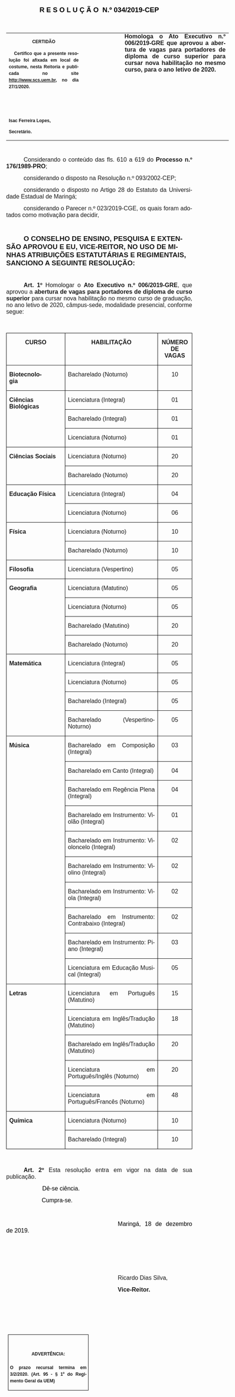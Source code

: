 <body lang=PT-BR link=blue vlink=purple style='tab-interval:35.4pt'>

<div class=WordSection1>

<p class=MsoNormal align=center style='text-align:center'><b><span
style='font-size:14.0pt;font-family:"Arial","sans-serif";color:black'>R E S O L
U Ç Ã O<span class=GramE><span style='mso-spacerun:yes'>  </span></span>N.º 034/2019-CEP</span></b><b><span
style='font-size:14.0pt;color:black'><o:p></o:p></span></b></p>

<p class=MsoNormal style='text-align:justify'><span style='font-size:13.5pt;
font-family:"Arial","sans-serif";color:black'>&nbsp;</span><span
style='font-size:13.5pt;color:black'><o:p></o:p></span></p>

<table class=MsoNormalTable border=0 cellspacing=0 cellpadding=0 width=603
 style='width:451.95pt;border-collapse:collapse;mso-yfti-tbllook:1184;
 mso-padding-alt:0cm 0cm 0cm 0cm'>
 <tr style='mso-yfti-irow:0;mso-yfti-firstrow:yes;mso-yfti-lastrow:yes'>
  <td width=196 valign=top style='width:147.15pt;padding:0cm 5.4pt 0cm 5.4pt'>
  <p class=MsoNormal align=center style='text-align:center;layout-grid-mode:
  char'><b style='mso-bidi-font-weight:normal'><span style='font-size:9.0pt;
  mso-bidi-font-size:10.0pt;font-family:"Arial","sans-serif";mso-bidi-font-family:
  "Times New Roman";mso-no-proof:yes'>CERTIDÃO<o:p></o:p></span></b></p>
  <p class=MsoNormal style='text-align:justify;line-height:150%'><b
  style='mso-bidi-font-weight:normal'><span style='font-size:9.0pt;line-height:
  150%;font-family:"Arial","sans-serif";mso-bidi-font-family:"Times New Roman";
  mso-no-proof:yes'><span style='mso-spacerun:yes'>   </span>Certifico que a
  presente resolução foi afixada em local de costume, nesta Reitoria e
  publicada no site<span style='color:blue'> </span><a
  href="http://www.scs.uem.br/">http://www.scs.uem.br</a>, no dia</span></b><b
  style='mso-bidi-font-weight:normal'><span style='font-size:9.0pt;mso-bidi-font-size:
  10.0pt;line-height:150%;font-family:"Arial","sans-serif";mso-bidi-font-family:
  "Times New Roman";mso-no-proof:yes'> 27/1/2020.<o:p></o:p></span></b></p>
  <p class=MsoNormal><b style='mso-bidi-font-weight:normal'><span
  style='font-size:9.0pt;mso-bidi-font-size:10.0pt;font-family:"Arial","sans-serif";
  mso-bidi-font-family:"Times New Roman";mso-no-proof:yes'><o:p>&nbsp;</o:p></span></b></p>
  <p class=MsoNormal><b style='mso-bidi-font-weight:normal'><span
  style='font-size:9.0pt;mso-bidi-font-size:10.0pt;font-family:"Arial","sans-serif";
  mso-bidi-font-family:"Times New Roman";mso-no-proof:yes'><o:p>&nbsp;</o:p></span></b></p>
  <p class=MsoNormal><b style='mso-bidi-font-weight:normal'><span
  style='font-size:9.0pt;mso-bidi-font-size:10.0pt;font-family:"Arial","sans-serif";
  mso-bidi-font-family:"Times New Roman";mso-no-proof:yes'>Isac Ferreira Lopes,<o:p></o:p></span></b></p>
  <p class=MsoNormal><b style='mso-bidi-font-weight:normal'><span
  style='font-size:9.0pt;mso-bidi-font-size:10.0pt;font-family:"Arial","sans-serif";
  mso-bidi-font-family:"Times New Roman";mso-no-proof:yes'>Secretário.</span></b></p>
  </td>
  <td width=107 valign=top style='width:80.25pt;padding:0cm 5.4pt 0cm 5.4pt'>
  <p class=MsoNormal style='margin-right:-5.4pt'><b><span style='font-size:
  12.0pt;font-family:"Arial","sans-serif"'>&nbsp;</span></b></p>
  </td>
  <td width=299 valign=top style='width:224.55pt;padding:0cm 5.4pt 0cm 5.4pt'>
  <p class=MsoNormal style='margin-top:0cm;margin-right:.8pt;margin-bottom:
  0cm;margin-left:.6pt;margin-bottom:.0001pt;text-align:justify;text-indent:
  -.6pt'><b style='mso-bidi-font-weight:normal'><span style='font-size:12.0pt;
  font-family:"Arial","sans-serif"'>Homologa o Ato Executivo n.º 006/2019-GRE
  que aprovou a abertura de vagas para portadores de diploma de curso superior
  para cursar nova habilitação no mesmo curso, para o ano letivo de 2020.<o:p></o:p></span></b></p>
  </td>
 </tr>
</table>

<p class=MsoBodyTextIndent style='text-indent:35.45pt'><span style='font-size:
8.0pt'><o:p>&nbsp;</o:p></span></p>

<p class=MsoNormal style='text-align:justify;text-indent:35.45pt'><span
style='font-size:12.0pt;mso-bidi-font-size:10.0pt;font-family:"Arial","sans-serif"'>Considerando
o conteúdo das fls. 610 a 619 do <b style='mso-bidi-font-weight:normal'>Processo
n.º 176/1989-PRO</b>;<o:p></o:p></span></p>

<p class=MsoNormal style='text-align:justify;text-indent:35.45pt'><span
class=GramE><span style='font-size:12.0pt;mso-bidi-font-size:10.0pt;font-family:
"Arial","sans-serif"'>considerando</span></span><span style='font-size:12.0pt;
mso-bidi-font-size:10.0pt;font-family:"Arial","sans-serif"'> o disposto na
Resolução n.º 093/2002-CEP;<o:p></o:p></span></p>

<p class=MsoNormal style='text-align:justify;text-indent:35.45pt'><span
class=GramE><span style='font-size:12.0pt;mso-bidi-font-size:10.0pt;font-family:
"Arial","sans-serif"'>considerando</span></span><span style='font-size:12.0pt;
mso-bidi-font-size:10.0pt;font-family:"Arial","sans-serif"'> o disposto no
Artigo 28 do Estatuto da Universidade Estadual de Maringá; <o:p></o:p></span></p>

<p class=MsoNormal style='text-align:justify;text-indent:35.45pt'><span
class=GramE><span style='font-size:12.0pt;mso-bidi-font-size:10.0pt;font-family:
"Arial","sans-serif";mso-bidi-font-family:"Times New Roman"'>considerando</span></span><span
style='font-size:12.0pt;mso-bidi-font-size:10.0pt;font-family:"Arial","sans-serif";
mso-bidi-font-family:"Times New Roman"'> o Parecer n.º 023/2019-CGE, os quais
foram adotados como motivação para decidir,<o:p></o:p></span></p>

<p class=MsoBodyTextIndent style='text-indent:35.45pt'><b style='mso-bidi-font-weight:
normal'><span style='font-family:"Arial","sans-serif";mso-no-proof:yes'><o:p>&nbsp;</o:p></span></b></p>

<p class=MsoBodyTextIndent style='text-indent:35.4pt'><b style='mso-bidi-font-weight:
normal'><span style='font-size:14.0pt;font-family:"Arial","sans-serif";
mso-no-proof:yes'>O CONSELHO DE ENSINO, PESQUISA E EXTENSÃO APROVOU E EU, VICE-REITOR,
NO USO DE MINHAS ATRIBUIÇÕES ESTATUTÁRIAS E REGIMENTAIS, SANCIONO A SEGUINTE
RESOLUÇÃO:<o:p></o:p></span></b></p>

<p class=MsoBodyTextIndent style='text-indent:35.45pt'><b style='mso-bidi-font-weight:
normal'><span style='font-size:8.0pt;font-family:"Arial","sans-serif";
mso-no-proof:yes'><o:p>&nbsp;</o:p></span></b></p>

<p class=MsoNormal style='text-align:justify;text-indent:35.45pt'><b
style='mso-bidi-font-weight:normal'><span style='font-size:12.0pt;font-family:
"Arial","sans-serif"'>Art. 1º </span></b><span style='font-size:12.0pt;
font-family:"Arial","sans-serif"'>Homologar o <b style='mso-bidi-font-weight:
normal'>Ato Executivo n.º 006/2019-GRE</b>, que aprovou a<b style='mso-bidi-font-weight:
normal'> abertura de vagas para portadores de diploma de curso superior</b>
para cursar nova habilitação no mesmo curso de graduação, no ano letivo de
2020, <span class=SpellE>câmpus</span>-sede, modalidade presencial, conforme
segue:<o:p></o:p></span></p>

<p class=MsoNormal style='text-align:justify;text-indent:35.45pt'><span
style='font-size:12.0pt;font-family:"Arial","sans-serif"'><o:p>&nbsp;</o:p></span></p>

<table class=MsoNormalTable border=1 cellspacing=0 cellpadding=0
 style='border-collapse:collapse;border:none;mso-border-alt:solid windowtext .5pt;
 mso-yfti-tbllook:1184;mso-padding-alt:0cm 5.4pt 0cm 5.4pt;mso-border-insideh:
 .5pt solid windowtext;mso-border-insidev:.5pt solid windowtext'>
 <tr style='mso-yfti-irow:0;mso-yfti-firstrow:yes'>
  <td width=177 valign=top style='width:133.0pt;border:solid windowtext 1.0pt;
  mso-border-alt:solid windowtext .5pt;padding:0cm 5.4pt 0cm 5.4pt'>
  <p class=MsoNormal align=center style='text-align:center'><b
  style='mso-bidi-font-weight:normal'><span style='font-family:"Arial","sans-serif"'>CURSO<o:p></o:p></span></b></p>
  </td>
  <td width=331 valign=top style='width:248.05pt;border:solid windowtext 1.0pt;
  border-left:none;mso-border-left-alt:solid windowtext .5pt;mso-border-alt:
  solid windowtext .5pt;padding:0cm 5.4pt 0cm 5.4pt'>
  <p class=MsoNormal align=center style='text-align:center'><b
  style='mso-bidi-font-weight:normal'><span style='font-family:"Arial","sans-serif"'>HABILITAÇÃO<o:p></o:p></span></b></p>
  </td>
  <td width=106 valign=top style='width:79.55pt;border:solid windowtext 1.0pt;
  border-left:none;mso-border-left-alt:solid windowtext .5pt;mso-border-alt:
  solid windowtext .5pt;padding:0cm 5.4pt 0cm 5.4pt'>
  <p class=MsoNormal align=center style='text-align:center'><b
  style='mso-bidi-font-weight:normal'><span style='font-family:"Arial","sans-serif"'>NÚMERO
  DE VAGAS<o:p></o:p></span></b></p>
  </td>
 </tr>
 <tr style='mso-yfti-irow:1'>
  <td width=177 valign=top style='width:133.0pt;border:solid windowtext 1.0pt;
  border-top:none;mso-border-top-alt:solid windowtext .5pt;mso-border-alt:solid windowtext .5pt;
  padding:0cm 5.4pt 0cm 5.4pt'>
  <p class=MsoNormal style='text-align:justify;tab-stops:right 122.2pt'><b
  style='mso-bidi-font-weight:normal'><span style='font-family:"Arial","sans-serif"'>Biotecnologia<span
  style='mso-tab-count:1'>                   </span><o:p></o:p></span></b></p>
  </td>
  <td width=331 valign=top style='width:248.05pt;border-top:none;border-left:
  none;border-bottom:solid windowtext 1.0pt;border-right:solid windowtext 1.0pt;
  mso-border-top-alt:solid windowtext .5pt;mso-border-left-alt:solid windowtext .5pt;
  mso-border-alt:solid windowtext .5pt;padding:0cm 5.4pt 0cm 5.4pt'>
  <p class=MsoNormal style='text-align:justify'><span style='font-family:"Arial","sans-serif"'>Bacharelado
  (Noturno)<o:p></o:p></span></p>
  </td>
  <td width=106 valign=top style='width:79.55pt;border-top:none;border-left:
  none;border-bottom:solid windowtext 1.0pt;border-right:solid windowtext 1.0pt;
  mso-border-top-alt:solid windowtext .5pt;mso-border-left-alt:solid windowtext .5pt;
  mso-border-alt:solid windowtext .5pt;padding:0cm 5.4pt 0cm 5.4pt'>
  <p class=MsoNormal align=center style='text-align:center'><span
  style='font-family:"Arial","sans-serif"'>10<o:p></o:p></span></p>
  </td>
 </tr>
 <tr style='mso-yfti-irow:2'>
  <td width=177 rowspan=3 valign=top style='width:133.0pt;border:solid windowtext 1.0pt;
  border-top:none;mso-border-top-alt:solid windowtext .5pt;mso-border-alt:solid windowtext .5pt;
  padding:0cm 5.4pt 0cm 5.4pt'>
  <p class=MsoNormal style='text-align:justify'><b style='mso-bidi-font-weight:
  normal'><span style='font-family:"Arial","sans-serif"'>Ciências Biológicas<o:p></o:p></span></b></p>
  </td>
  <td width=331 valign=top style='width:248.05pt;border-top:none;border-left:
  none;border-bottom:solid windowtext 1.0pt;border-right:solid windowtext 1.0pt;
  mso-border-top-alt:solid windowtext .5pt;mso-border-left-alt:solid windowtext .5pt;
  mso-border-alt:solid windowtext .5pt;padding:0cm 5.4pt 0cm 5.4pt'>
  <p class=MsoNormal style='text-align:justify'><span style='font-family:"Arial","sans-serif"'>Licenciatura
  (Integral)<o:p></o:p></span></p>
  </td>
  <td width=106 valign=top style='width:79.55pt;border-top:none;border-left:
  none;border-bottom:solid windowtext 1.0pt;border-right:solid windowtext 1.0pt;
  mso-border-top-alt:solid windowtext .5pt;mso-border-left-alt:solid windowtext .5pt;
  mso-border-alt:solid windowtext .5pt;padding:0cm 5.4pt 0cm 5.4pt'>
  <p class=MsoNormal align=center style='text-align:center'><span
  style='font-family:"Arial","sans-serif"'>01<o:p></o:p></span></p>
  </td>
 </tr>
 <tr style='mso-yfti-irow:3'>
  <td width=331 valign=top style='width:248.05pt;border-top:none;border-left:
  none;border-bottom:solid windowtext 1.0pt;border-right:solid windowtext 1.0pt;
  mso-border-top-alt:solid windowtext .5pt;mso-border-left-alt:solid windowtext .5pt;
  mso-border-alt:solid windowtext .5pt;padding:0cm 5.4pt 0cm 5.4pt'>
  <p class=MsoNormal style='text-align:justify'><span style='font-family:"Arial","sans-serif"'>Bacharelado
  (Integral)<o:p></o:p></span></p>
  </td>
  <td width=106 valign=top style='width:79.55pt;border-top:none;border-left:
  none;border-bottom:solid windowtext 1.0pt;border-right:solid windowtext 1.0pt;
  mso-border-top-alt:solid windowtext .5pt;mso-border-left-alt:solid windowtext .5pt;
  mso-border-alt:solid windowtext .5pt;padding:0cm 5.4pt 0cm 5.4pt'>
  <p class=MsoNormal align=center style='text-align:center'><span
  style='font-family:"Arial","sans-serif"'>01<o:p></o:p></span></p>
  </td>
 </tr>
 <tr style='mso-yfti-irow:4'>
  <td width=331 valign=top style='width:248.05pt;border-top:none;border-left:
  none;border-bottom:solid windowtext 1.0pt;border-right:solid windowtext 1.0pt;
  mso-border-top-alt:solid windowtext .5pt;mso-border-left-alt:solid windowtext .5pt;
  mso-border-alt:solid windowtext .5pt;padding:0cm 5.4pt 0cm 5.4pt'>
  <p class=MsoNormal style='text-align:justify;tab-stops:48.65pt'><span
  style='font-family:"Arial","sans-serif"'>Licenciatura (Noturno)<o:p></o:p></span></p>
  </td>
  <td width=106 valign=top style='width:79.55pt;border-top:none;border-left:
  none;border-bottom:solid windowtext 1.0pt;border-right:solid windowtext 1.0pt;
  mso-border-top-alt:solid windowtext .5pt;mso-border-left-alt:solid windowtext .5pt;
  mso-border-alt:solid windowtext .5pt;padding:0cm 5.4pt 0cm 5.4pt'>
  <p class=MsoNormal align=center style='text-align:center'><span
  style='font-family:"Arial","sans-serif"'>01<o:p></o:p></span></p>
  </td>
 </tr>
 <tr style='mso-yfti-irow:5'>
  <td width=177 rowspan=2 valign=top style='width:133.0pt;border:solid windowtext 1.0pt;
  border-top:none;mso-border-top-alt:solid windowtext .5pt;mso-border-alt:solid windowtext .5pt;
  padding:0cm 5.4pt 0cm 5.4pt'>
  <p class=MsoNormal style='text-align:justify'><b style='mso-bidi-font-weight:
  normal'><span style='font-family:"Arial","sans-serif"'>Ciências Sociais<o:p></o:p></span></b></p>
  </td>
  <td width=331 valign=top style='width:248.05pt;border-top:none;border-left:
  none;border-bottom:solid windowtext 1.0pt;border-right:solid windowtext 1.0pt;
  mso-border-top-alt:solid windowtext .5pt;mso-border-left-alt:solid windowtext .5pt;
  mso-border-alt:solid windowtext .5pt;padding:0cm 5.4pt 0cm 5.4pt'>
  <p class=MsoNormal style='text-align:justify'><span style='font-family:"Arial","sans-serif"'>Licenciatura
  (Noturno)<o:p></o:p></span></p>
  </td>
  <td width=106 valign=top style='width:79.55pt;border-top:none;border-left:
  none;border-bottom:solid windowtext 1.0pt;border-right:solid windowtext 1.0pt;
  mso-border-top-alt:solid windowtext .5pt;mso-border-left-alt:solid windowtext .5pt;
  mso-border-alt:solid windowtext .5pt;padding:0cm 5.4pt 0cm 5.4pt'>
  <p class=MsoNormal align=center style='text-align:center'><span
  style='font-family:"Arial","sans-serif"'>20<o:p></o:p></span></p>
  </td>
 </tr>
 <tr style='mso-yfti-irow:6'>
  <td width=331 valign=top style='width:248.05pt;border-top:none;border-left:
  none;border-bottom:solid windowtext 1.0pt;border-right:solid windowtext 1.0pt;
  mso-border-top-alt:solid windowtext .5pt;mso-border-left-alt:solid windowtext .5pt;
  mso-border-alt:solid windowtext .5pt;padding:0cm 5.4pt 0cm 5.4pt'>
  <p class=MsoNormal style='text-align:justify'><span style='font-family:"Arial","sans-serif"'>Bacharelado
  (Noturno)<o:p></o:p></span></p>
  </td>
  <td width=106 valign=top style='width:79.55pt;border-top:none;border-left:
  none;border-bottom:solid windowtext 1.0pt;border-right:solid windowtext 1.0pt;
  mso-border-top-alt:solid windowtext .5pt;mso-border-left-alt:solid windowtext .5pt;
  mso-border-alt:solid windowtext .5pt;padding:0cm 5.4pt 0cm 5.4pt'>
  <p class=MsoNormal align=center style='text-align:center'><span
  style='font-family:"Arial","sans-serif"'>20<o:p></o:p></span></p>
  </td>
 </tr>
 <tr style='mso-yfti-irow:7'>
  <td width=177 rowspan=2 valign=top style='width:133.0pt;border:solid windowtext 1.0pt;
  border-top:none;mso-border-top-alt:solid windowtext .5pt;mso-border-alt:solid windowtext .5pt;
  padding:0cm 5.4pt 0cm 5.4pt'>
  <p class=MsoNormal style='text-align:justify'><b style='mso-bidi-font-weight:
  normal'><span style='font-family:"Arial","sans-serif"'>Educação Física<o:p></o:p></span></b></p>
  </td>
  <td width=331 valign=top style='width:248.05pt;border-top:none;border-left:
  none;border-bottom:solid windowtext 1.0pt;border-right:solid windowtext 1.0pt;
  mso-border-top-alt:solid windowtext .5pt;mso-border-left-alt:solid windowtext .5pt;
  mso-border-alt:solid windowtext .5pt;padding:0cm 5.4pt 0cm 5.4pt'>
  <p class=MsoNormal style='text-align:justify'><span style='font-family:"Arial","sans-serif"'>Licenciatura
  (Integral)<o:p></o:p></span></p>
  </td>
  <td width=106 valign=top style='width:79.55pt;border-top:none;border-left:
  none;border-bottom:solid windowtext 1.0pt;border-right:solid windowtext 1.0pt;
  mso-border-top-alt:solid windowtext .5pt;mso-border-left-alt:solid windowtext .5pt;
  mso-border-alt:solid windowtext .5pt;padding:0cm 5.4pt 0cm 5.4pt'>
  <p class=MsoNormal align=center style='text-align:center'><span
  style='font-family:"Arial","sans-serif"'>04<o:p></o:p></span></p>
  </td>
 </tr>
 <tr style='mso-yfti-irow:8'>
  <td width=331 valign=top style='width:248.05pt;border-top:none;border-left:
  none;border-bottom:solid windowtext 1.0pt;border-right:solid windowtext 1.0pt;
  mso-border-top-alt:solid windowtext .5pt;mso-border-left-alt:solid windowtext .5pt;
  mso-border-alt:solid windowtext .5pt;padding:0cm 5.4pt 0cm 5.4pt'>
  <p class=MsoNormal style='text-align:justify'><span style='font-family:"Arial","sans-serif"'>Licenciatura
  (Noturno)<o:p></o:p></span></p>
  </td>
  <td width=106 valign=top style='width:79.55pt;border-top:none;border-left:
  none;border-bottom:solid windowtext 1.0pt;border-right:solid windowtext 1.0pt;
  mso-border-top-alt:solid windowtext .5pt;mso-border-left-alt:solid windowtext .5pt;
  mso-border-alt:solid windowtext .5pt;padding:0cm 5.4pt 0cm 5.4pt'>
  <p class=MsoNormal align=center style='text-align:center'><span
  style='font-family:"Arial","sans-serif"'>06<o:p></o:p></span></p>
  </td>
 </tr>
 <tr style='mso-yfti-irow:9'>
  <td width=177 rowspan=2 valign=top style='width:133.0pt;border:solid windowtext 1.0pt;
  border-top:none;mso-border-top-alt:solid windowtext .5pt;mso-border-alt:solid windowtext .5pt;
  padding:0cm 5.4pt 0cm 5.4pt'>
  <p class=MsoNormal style='text-align:justify'><b style='mso-bidi-font-weight:
  normal'><span style='font-family:"Arial","sans-serif"'>Física<o:p></o:p></span></b></p>
  </td>
  <td width=331 valign=top style='width:248.05pt;border-top:none;border-left:
  none;border-bottom:solid windowtext 1.0pt;border-right:solid windowtext 1.0pt;
  mso-border-top-alt:solid windowtext .5pt;mso-border-left-alt:solid windowtext .5pt;
  mso-border-alt:solid windowtext .5pt;padding:0cm 5.4pt 0cm 5.4pt'>
  <p class=MsoNormal style='text-align:justify'><span style='font-family:"Arial","sans-serif"'>Licenciatura
  (Noturno)<o:p></o:p></span></p>
  </td>
  <td width=106 valign=top style='width:79.55pt;border-top:none;border-left:
  none;border-bottom:solid windowtext 1.0pt;border-right:solid windowtext 1.0pt;
  mso-border-top-alt:solid windowtext .5pt;mso-border-left-alt:solid windowtext .5pt;
  mso-border-alt:solid windowtext .5pt;padding:0cm 5.4pt 0cm 5.4pt'>
  <p class=MsoNormal align=center style='text-align:center'><span
  style='font-family:"Arial","sans-serif"'>10<o:p></o:p></span></p>
  </td>
 </tr>
 <tr style='mso-yfti-irow:10'>
  <td width=331 valign=top style='width:248.05pt;border-top:none;border-left:
  none;border-bottom:solid windowtext 1.0pt;border-right:solid windowtext 1.0pt;
  mso-border-top-alt:solid windowtext .5pt;mso-border-left-alt:solid windowtext .5pt;
  mso-border-alt:solid windowtext .5pt;padding:0cm 5.4pt 0cm 5.4pt'>
  <p class=MsoNormal style='text-align:justify'><span style='font-family:"Arial","sans-serif"'>Bacharelado
  (Noturno)<o:p></o:p></span></p>
  </td>
  <td width=106 valign=top style='width:79.55pt;border-top:none;border-left:
  none;border-bottom:solid windowtext 1.0pt;border-right:solid windowtext 1.0pt;
  mso-border-top-alt:solid windowtext .5pt;mso-border-left-alt:solid windowtext .5pt;
  mso-border-alt:solid windowtext .5pt;padding:0cm 5.4pt 0cm 5.4pt'>
  <p class=MsoNormal align=center style='text-align:center'><span
  style='font-family:"Arial","sans-serif"'>10<o:p></o:p></span></p>
  </td>
 </tr>
 <tr style='mso-yfti-irow:11'>
  <td width=177 valign=top style='width:133.0pt;border:solid windowtext 1.0pt;
  border-top:none;mso-border-top-alt:solid windowtext .5pt;mso-border-alt:solid windowtext .5pt;
  padding:0cm 5.4pt 0cm 5.4pt'>
  <p class=MsoNormal style='text-align:justify'><b style='mso-bidi-font-weight:
  normal'><span style='font-family:"Arial","sans-serif"'>Filosofia<o:p></o:p></span></b></p>
  </td>
  <td width=331 valign=top style='width:248.05pt;border-top:none;border-left:
  none;border-bottom:solid windowtext 1.0pt;border-right:solid windowtext 1.0pt;
  mso-border-top-alt:solid windowtext .5pt;mso-border-left-alt:solid windowtext .5pt;
  mso-border-alt:solid windowtext .5pt;padding:0cm 5.4pt 0cm 5.4pt'>
  <p class=MsoNormal style='text-align:justify'><span style='font-family:"Arial","sans-serif"'>Licenciatura
  (Vespertino)<o:p></o:p></span></p>
  </td>
  <td width=106 valign=top style='width:79.55pt;border-top:none;border-left:
  none;border-bottom:solid windowtext 1.0pt;border-right:solid windowtext 1.0pt;
  mso-border-top-alt:solid windowtext .5pt;mso-border-left-alt:solid windowtext .5pt;
  mso-border-alt:solid windowtext .5pt;padding:0cm 5.4pt 0cm 5.4pt'>
  <p class=MsoNormal align=center style='text-align:center'><span
  style='font-family:"Arial","sans-serif"'>05<o:p></o:p></span></p>
  </td>
 </tr>
 <tr style='mso-yfti-irow:12'>
  <td width=177 rowspan=4 valign=top style='width:133.0pt;border:solid windowtext 1.0pt;
  border-top:none;mso-border-top-alt:solid windowtext .5pt;mso-border-alt:solid windowtext .5pt;
  padding:0cm 5.4pt 0cm 5.4pt'>
  <p class=MsoNormal style='text-align:justify'><b style='mso-bidi-font-weight:
  normal'><span style='font-family:"Arial","sans-serif"'>Geografia<o:p></o:p></span></b></p>
  </td>
  <td width=331 valign=top style='width:248.05pt;border-top:none;border-left:
  none;border-bottom:solid windowtext 1.0pt;border-right:solid windowtext 1.0pt;
  mso-border-top-alt:solid windowtext .5pt;mso-border-left-alt:solid windowtext .5pt;
  mso-border-alt:solid windowtext .5pt;padding:0cm 5.4pt 0cm 5.4pt'>
  <p class=MsoNormal style='text-align:justify'><span style='font-family:"Arial","sans-serif"'>Licenciatura
  (Matutino)<o:p></o:p></span></p>
  </td>
  <td width=106 valign=top style='width:79.55pt;border-top:none;border-left:
  none;border-bottom:solid windowtext 1.0pt;border-right:solid windowtext 1.0pt;
  mso-border-top-alt:solid windowtext .5pt;mso-border-left-alt:solid windowtext .5pt;
  mso-border-alt:solid windowtext .5pt;padding:0cm 5.4pt 0cm 5.4pt'>
  <p class=MsoNormal align=center style='text-align:center'><span
  style='font-family:"Arial","sans-serif"'>05<o:p></o:p></span></p>
  </td>
 </tr>
 <tr style='mso-yfti-irow:13'>
  <td width=331 valign=top style='width:248.05pt;border-top:none;border-left:
  none;border-bottom:solid windowtext 1.0pt;border-right:solid windowtext 1.0pt;
  mso-border-top-alt:solid windowtext .5pt;mso-border-left-alt:solid windowtext .5pt;
  mso-border-alt:solid windowtext .5pt;padding:0cm 5.4pt 0cm 5.4pt'>
  <p class=MsoNormal style='text-align:justify'><span style='font-family:"Arial","sans-serif"'>Licenciatura
  (Noturno)<o:p></o:p></span></p>
  </td>
  <td width=106 valign=top style='width:79.55pt;border-top:none;border-left:
  none;border-bottom:solid windowtext 1.0pt;border-right:solid windowtext 1.0pt;
  mso-border-top-alt:solid windowtext .5pt;mso-border-left-alt:solid windowtext .5pt;
  mso-border-alt:solid windowtext .5pt;padding:0cm 5.4pt 0cm 5.4pt'>
  <p class=MsoNormal align=center style='text-align:center'><span
  style='font-family:"Arial","sans-serif"'>05<o:p></o:p></span></p>
  </td>
 </tr>
 <tr style='mso-yfti-irow:14'>
  <td width=331 valign=top style='width:248.05pt;border-top:none;border-left:
  none;border-bottom:solid windowtext 1.0pt;border-right:solid windowtext 1.0pt;
  mso-border-top-alt:solid windowtext .5pt;mso-border-left-alt:solid windowtext .5pt;
  mso-border-alt:solid windowtext .5pt;padding:0cm 5.4pt 0cm 5.4pt'>
  <p class=MsoNormal style='text-align:justify'><span style='font-family:"Arial","sans-serif"'>Bacharelado
  (Matutino)<o:p></o:p></span></p>
  </td>
  <td width=106 valign=top style='width:79.55pt;border-top:none;border-left:
  none;border-bottom:solid windowtext 1.0pt;border-right:solid windowtext 1.0pt;
  mso-border-top-alt:solid windowtext .5pt;mso-border-left-alt:solid windowtext .5pt;
  mso-border-alt:solid windowtext .5pt;padding:0cm 5.4pt 0cm 5.4pt'>
  <p class=MsoNormal align=center style='text-align:center'><span
  style='font-family:"Arial","sans-serif"'>20<o:p></o:p></span></p>
  </td>
 </tr>
 <tr style='mso-yfti-irow:15'>
  <td width=331 valign=top style='width:248.05pt;border-top:none;border-left:
  none;border-bottom:solid windowtext 1.0pt;border-right:solid windowtext 1.0pt;
  mso-border-top-alt:solid windowtext .5pt;mso-border-left-alt:solid windowtext .5pt;
  mso-border-alt:solid windowtext .5pt;padding:0cm 5.4pt 0cm 5.4pt'>
  <p class=MsoNormal style='text-align:justify'><span style='font-family:"Arial","sans-serif"'>Bacharelado
  (Noturno)<o:p></o:p></span></p>
  </td>
  <td width=106 valign=top style='width:79.55pt;border-top:none;border-left:
  none;border-bottom:solid windowtext 1.0pt;border-right:solid windowtext 1.0pt;
  mso-border-top-alt:solid windowtext .5pt;mso-border-left-alt:solid windowtext .5pt;
  mso-border-alt:solid windowtext .5pt;padding:0cm 5.4pt 0cm 5.4pt'>
  <p class=MsoNormal align=center style='text-align:center'><span
  style='font-family:"Arial","sans-serif"'>20<o:p></o:p></span></p>
  </td>
 </tr>
 <tr style='mso-yfti-irow:16'>
  <td width=177 rowspan=4 valign=top style='width:133.0pt;border:solid windowtext 1.0pt;
  border-top:none;mso-border-top-alt:solid windowtext .5pt;mso-border-alt:solid windowtext .5pt;
  padding:0cm 5.4pt 0cm 5.4pt'>
  <p class=MsoNormal style='text-align:justify'><b style='mso-bidi-font-weight:
  normal'><span style='font-family:"Arial","sans-serif"'>Matemática<o:p></o:p></span></b></p>
  </td>
  <td width=331 valign=top style='width:248.05pt;border-top:none;border-left:
  none;border-bottom:solid windowtext 1.0pt;border-right:solid windowtext 1.0pt;
  mso-border-top-alt:solid windowtext .5pt;mso-border-left-alt:solid windowtext .5pt;
  mso-border-alt:solid windowtext .5pt;padding:0cm 5.4pt 0cm 5.4pt'>
  <p class=MsoNormal style='text-align:justify'><span style='font-family:"Arial","sans-serif"'>Licenciatura
  (Integral)<o:p></o:p></span></p>
  </td>
  <td width=106 valign=top style='width:79.55pt;border-top:none;border-left:
  none;border-bottom:solid windowtext 1.0pt;border-right:solid windowtext 1.0pt;
  mso-border-top-alt:solid windowtext .5pt;mso-border-left-alt:solid windowtext .5pt;
  mso-border-alt:solid windowtext .5pt;padding:0cm 5.4pt 0cm 5.4pt'>
  <p class=MsoNormal align=center style='text-align:center'><span
  style='font-family:"Arial","sans-serif"'>05<o:p></o:p></span></p>
  </td>
 </tr>
 <tr style='mso-yfti-irow:17'>
  <td width=331 valign=top style='width:248.05pt;border-top:none;border-left:
  none;border-bottom:solid windowtext 1.0pt;border-right:solid windowtext 1.0pt;
  mso-border-top-alt:solid windowtext .5pt;mso-border-left-alt:solid windowtext .5pt;
  mso-border-alt:solid windowtext .5pt;padding:0cm 5.4pt 0cm 5.4pt'>
  <p class=MsoNormal><span style='font-family:"Arial","sans-serif"'>Licenciatura
  (Noturno)<o:p></o:p></span></p>
  </td>
  <td width=106 valign=top style='width:79.55pt;border-top:none;border-left:
  none;border-bottom:solid windowtext 1.0pt;border-right:solid windowtext 1.0pt;
  mso-border-top-alt:solid windowtext .5pt;mso-border-left-alt:solid windowtext .5pt;
  mso-border-alt:solid windowtext .5pt;padding:0cm 5.4pt 0cm 5.4pt'>
  <p class=MsoNormal align=center style='text-align:center'><span
  style='font-family:"Arial","sans-serif"'>05<o:p></o:p></span></p>
  </td>
 </tr>
 <tr style='mso-yfti-irow:18'>
  <td width=331 valign=top style='width:248.05pt;border-top:none;border-left:
  none;border-bottom:solid windowtext 1.0pt;border-right:solid windowtext 1.0pt;
  mso-border-top-alt:solid windowtext .5pt;mso-border-left-alt:solid windowtext .5pt;
  mso-border-alt:solid windowtext .5pt;padding:0cm 5.4pt 0cm 5.4pt'>
  <p class=MsoNormal style='text-align:justify'><span style='font-family:"Arial","sans-serif"'>Bacharelado
  (Integral)<o:p></o:p></span></p>
  </td>
  <td width=106 valign=top style='width:79.55pt;border-top:none;border-left:
  none;border-bottom:solid windowtext 1.0pt;border-right:solid windowtext 1.0pt;
  mso-border-top-alt:solid windowtext .5pt;mso-border-left-alt:solid windowtext .5pt;
  mso-border-alt:solid windowtext .5pt;padding:0cm 5.4pt 0cm 5.4pt'>
  <p class=MsoNormal align=center style='text-align:center'><span
  style='font-family:"Arial","sans-serif"'>05<o:p></o:p></span></p>
  </td>
 </tr>
 <tr style='mso-yfti-irow:19'>
  <td width=331 valign=top style='width:248.05pt;border-top:none;border-left:
  none;border-bottom:solid windowtext 1.0pt;border-right:solid windowtext 1.0pt;
  mso-border-top-alt:solid windowtext .5pt;mso-border-left-alt:solid windowtext .5pt;
  mso-border-alt:solid windowtext .5pt;padding:0cm 5.4pt 0cm 5.4pt'>
  <p class=MsoNormal style='text-align:justify'><span style='font-family:"Arial","sans-serif"'>Bacharelado
  (Vespertino-Noturno)<o:p></o:p></span></p>
  </td>
  <td width=106 valign=top style='width:79.55pt;border-top:none;border-left:
  none;border-bottom:solid windowtext 1.0pt;border-right:solid windowtext 1.0pt;
  mso-border-top-alt:solid windowtext .5pt;mso-border-left-alt:solid windowtext .5pt;
  mso-border-alt:solid windowtext .5pt;padding:0cm 5.4pt 0cm 5.4pt'>
  <p class=MsoNormal align=center style='text-align:center'><span
  style='font-family:"Arial","sans-serif"'>05<o:p></o:p></span></p>
  </td>
 </tr>
 <tr style='mso-yfti-irow:20'>
  <td width=177 rowspan=10 valign=top style='width:133.0pt;border:solid windowtext 1.0pt;
  border-top:none;mso-border-top-alt:solid windowtext .5pt;mso-border-alt:solid windowtext .5pt;
  padding:0cm 5.4pt 0cm 5.4pt'>
  <p class=MsoNormal style='text-align:justify'><b style='mso-bidi-font-weight:
  normal'><span style='font-family:"Arial","sans-serif"'>Música<o:p></o:p></span></b></p>
  </td>
  <td width=331 valign=top style='width:248.05pt;border-top:none;border-left:
  none;border-bottom:solid windowtext 1.0pt;border-right:solid windowtext 1.0pt;
  mso-border-top-alt:solid windowtext .5pt;mso-border-left-alt:solid windowtext .5pt;
  mso-border-alt:solid windowtext .5pt;padding:0cm 5.4pt 0cm 5.4pt'>
  <p class=MsoNormal style='text-align:justify'><span style='font-family:"Arial","sans-serif"'>Bacharelado
  em Composição (Integral)<o:p></o:p></span></p>
  </td>
  <td width=106 valign=top style='width:79.55pt;border-top:none;border-left:
  none;border-bottom:solid windowtext 1.0pt;border-right:solid windowtext 1.0pt;
  mso-border-top-alt:solid windowtext .5pt;mso-border-left-alt:solid windowtext .5pt;
  mso-border-alt:solid windowtext .5pt;padding:0cm 5.4pt 0cm 5.4pt'>
  <p class=MsoNormal align=center style='text-align:center'><span
  style='font-family:"Arial","sans-serif"'>03<o:p></o:p></span></p>
  </td>
 </tr>
 <tr style='mso-yfti-irow:21'>
  <td width=331 valign=top style='width:248.05pt;border-top:none;border-left:
  none;border-bottom:solid windowtext 1.0pt;border-right:solid windowtext 1.0pt;
  mso-border-top-alt:solid windowtext .5pt;mso-border-left-alt:solid windowtext .5pt;
  mso-border-alt:solid windowtext .5pt;padding:0cm 5.4pt 0cm 5.4pt'>
  <p class=MsoNormal style='text-align:justify'><span style='font-family:"Arial","sans-serif"'>Bacharelado
  em Canto (Integral)<o:p></o:p></span></p>
  </td>
  <td width=106 valign=top style='width:79.55pt;border-top:none;border-left:
  none;border-bottom:solid windowtext 1.0pt;border-right:solid windowtext 1.0pt;
  mso-border-top-alt:solid windowtext .5pt;mso-border-left-alt:solid windowtext .5pt;
  mso-border-alt:solid windowtext .5pt;padding:0cm 5.4pt 0cm 5.4pt'>
  <p class=MsoNormal align=center style='text-align:center'><span
  style='font-family:"Arial","sans-serif"'>04<o:p></o:p></span></p>
  </td>
 </tr>
 <tr style='mso-yfti-irow:22'>
  <td width=331 valign=top style='width:248.05pt;border-top:none;border-left:
  none;border-bottom:solid windowtext 1.0pt;border-right:solid windowtext 1.0pt;
  mso-border-top-alt:solid windowtext .5pt;mso-border-left-alt:solid windowtext .5pt;
  mso-border-alt:solid windowtext .5pt;padding:0cm 5.4pt 0cm 5.4pt'>
  <p class=MsoNormal style='text-align:justify'><span style='font-family:"Arial","sans-serif"'>Bacharelado
  em Regência Plena (Integral)<o:p></o:p></span></p>
  </td>
  <td width=106 valign=top style='width:79.55pt;border-top:none;border-left:
  none;border-bottom:solid windowtext 1.0pt;border-right:solid windowtext 1.0pt;
  mso-border-top-alt:solid windowtext .5pt;mso-border-left-alt:solid windowtext .5pt;
  mso-border-alt:solid windowtext .5pt;padding:0cm 5.4pt 0cm 5.4pt'>
  <p class=MsoNormal align=center style='text-align:center'><span
  style='font-family:"Arial","sans-serif"'>04<o:p></o:p></span></p>
  </td>
 </tr>
 <tr style='mso-yfti-irow:23'>
  <td width=331 valign=top style='width:248.05pt;border-top:none;border-left:
  none;border-bottom:solid windowtext 1.0pt;border-right:solid windowtext 1.0pt;
  mso-border-top-alt:solid windowtext .5pt;mso-border-left-alt:solid windowtext .5pt;
  mso-border-alt:solid windowtext .5pt;padding:0cm 5.4pt 0cm 5.4pt'>
  <p class=MsoNormal style='text-align:justify'><span style='font-family:"Arial","sans-serif"'>Bacharelado
  em Instrumento: Violão (Integral)<o:p></o:p></span></p>
  </td>
  <td width=106 valign=top style='width:79.55pt;border-top:none;border-left:
  none;border-bottom:solid windowtext 1.0pt;border-right:solid windowtext 1.0pt;
  mso-border-top-alt:solid windowtext .5pt;mso-border-left-alt:solid windowtext .5pt;
  mso-border-alt:solid windowtext .5pt;padding:0cm 5.4pt 0cm 5.4pt'>
  <p class=MsoNormal align=center style='text-align:center'><span
  style='font-family:"Arial","sans-serif"'>01<o:p></o:p></span></p>
  </td>
 </tr>
 <tr style='mso-yfti-irow:24'>
  <td width=331 valign=top style='width:248.05pt;border-top:none;border-left:
  none;border-bottom:solid windowtext 1.0pt;border-right:solid windowtext 1.0pt;
  mso-border-top-alt:solid windowtext .5pt;mso-border-left-alt:solid windowtext .5pt;
  mso-border-alt:solid windowtext .5pt;padding:0cm 5.4pt 0cm 5.4pt'>
  <p class=MsoNormal style='text-align:justify'><span style='font-family:"Arial","sans-serif"'>Bacharelado
  em Instrumento: Violoncelo (Integral)<o:p></o:p></span></p>
  </td>
  <td width=106 valign=top style='width:79.55pt;border-top:none;border-left:
  none;border-bottom:solid windowtext 1.0pt;border-right:solid windowtext 1.0pt;
  mso-border-top-alt:solid windowtext .5pt;mso-border-left-alt:solid windowtext .5pt;
  mso-border-alt:solid windowtext .5pt;padding:0cm 5.4pt 0cm 5.4pt'>
  <p class=MsoNormal align=center style='text-align:center'><span
  style='font-family:"Arial","sans-serif"'>02<o:p></o:p></span></p>
  </td>
 </tr>
 <tr style='mso-yfti-irow:25'>
  <td width=331 valign=top style='width:248.05pt;border-top:none;border-left:
  none;border-bottom:solid windowtext 1.0pt;border-right:solid windowtext 1.0pt;
  mso-border-top-alt:solid windowtext .5pt;mso-border-left-alt:solid windowtext .5pt;
  mso-border-alt:solid windowtext .5pt;padding:0cm 5.4pt 0cm 5.4pt'>
  <p class=MsoNormal style='text-align:justify'><span style='font-family:"Arial","sans-serif"'>Bacharelado
  em Instrumento: Violino (Integral)<o:p></o:p></span></p>
  </td>
  <td width=106 valign=top style='width:79.55pt;border-top:none;border-left:
  none;border-bottom:solid windowtext 1.0pt;border-right:solid windowtext 1.0pt;
  mso-border-top-alt:solid windowtext .5pt;mso-border-left-alt:solid windowtext .5pt;
  mso-border-alt:solid windowtext .5pt;padding:0cm 5.4pt 0cm 5.4pt'>
  <p class=MsoNormal align=center style='text-align:center'><span
  style='font-family:"Arial","sans-serif"'>02<o:p></o:p></span></p>
  </td>
 </tr>
 <tr style='mso-yfti-irow:26'>
  <td width=331 valign=top style='width:248.05pt;border-top:none;border-left:
  none;border-bottom:solid windowtext 1.0pt;border-right:solid windowtext 1.0pt;
  mso-border-top-alt:solid windowtext .5pt;mso-border-left-alt:solid windowtext .5pt;
  mso-border-alt:solid windowtext .5pt;padding:0cm 5.4pt 0cm 5.4pt'>
  <p class=MsoNormal style='text-align:justify'><span style='font-family:"Arial","sans-serif"'>Bacharelado
  em Instrumento: Viola (Integral)<o:p></o:p></span></p>
  </td>
  <td width=106 valign=top style='width:79.55pt;border-top:none;border-left:
  none;border-bottom:solid windowtext 1.0pt;border-right:solid windowtext 1.0pt;
  mso-border-top-alt:solid windowtext .5pt;mso-border-left-alt:solid windowtext .5pt;
  mso-border-alt:solid windowtext .5pt;padding:0cm 5.4pt 0cm 5.4pt'>
  <p class=MsoNormal align=center style='text-align:center'><span
  style='font-family:"Arial","sans-serif"'>02<o:p></o:p></span></p>
  </td>
 </tr>
 <tr style='mso-yfti-irow:27'>
  <td width=331 valign=top style='width:248.05pt;border-top:none;border-left:
  none;border-bottom:solid windowtext 1.0pt;border-right:solid windowtext 1.0pt;
  mso-border-top-alt:solid windowtext .5pt;mso-border-left-alt:solid windowtext .5pt;
  mso-border-alt:solid windowtext .5pt;padding:0cm 5.4pt 0cm 5.4pt'>
  <p class=MsoNormal style='text-align:justify'><span style='font-family:"Arial","sans-serif"'>Bacharelado
  em Instrumento: Contrabaixo (Integral)<o:p></o:p></span></p>
  </td>
  <td width=106 valign=top style='width:79.55pt;border-top:none;border-left:
  none;border-bottom:solid windowtext 1.0pt;border-right:solid windowtext 1.0pt;
  mso-border-top-alt:solid windowtext .5pt;mso-border-left-alt:solid windowtext .5pt;
  mso-border-alt:solid windowtext .5pt;padding:0cm 5.4pt 0cm 5.4pt'>
  <p class=MsoNormal align=center style='text-align:center'><span
  style='font-family:"Arial","sans-serif"'>02<o:p></o:p></span></p>
  </td>
 </tr>
 <tr style='mso-yfti-irow:28'>
  <td width=331 valign=top style='width:248.05pt;border-top:none;border-left:
  none;border-bottom:solid windowtext 1.0pt;border-right:solid windowtext 1.0pt;
  mso-border-top-alt:solid windowtext .5pt;mso-border-left-alt:solid windowtext .5pt;
  mso-border-alt:solid windowtext .5pt;padding:0cm 5.4pt 0cm 5.4pt'>
  <p class=MsoNormal style='text-align:justify'><span style='font-family:"Arial","sans-serif"'>Bacharelado
  em Instrumento: Piano (Integral)<o:p></o:p></span></p>
  </td>
  <td width=106 valign=top style='width:79.55pt;border-top:none;border-left:
  none;border-bottom:solid windowtext 1.0pt;border-right:solid windowtext 1.0pt;
  mso-border-top-alt:solid windowtext .5pt;mso-border-left-alt:solid windowtext .5pt;
  mso-border-alt:solid windowtext .5pt;padding:0cm 5.4pt 0cm 5.4pt'>
  <p class=MsoNormal align=center style='text-align:center'><span
  style='font-family:"Arial","sans-serif"'>03<o:p></o:p></span></p>
  </td>
 </tr>
 <tr style='mso-yfti-irow:29'>
  <td width=331 valign=top style='width:248.05pt;border-top:none;border-left:
  none;border-bottom:solid windowtext 1.0pt;border-right:solid windowtext 1.0pt;
  mso-border-top-alt:solid windowtext .5pt;mso-border-left-alt:solid windowtext .5pt;
  mso-border-alt:solid windowtext .5pt;padding:0cm 5.4pt 0cm 5.4pt'>
  <p class=MsoNormal style='text-align:justify'><span style='font-family:"Arial","sans-serif"'>Licenciatura
  em Educação Musical (Integral)<o:p></o:p></span></p>
  </td>
  <td width=106 valign=top style='width:79.55pt;border-top:none;border-left:
  none;border-bottom:solid windowtext 1.0pt;border-right:solid windowtext 1.0pt;
  mso-border-top-alt:solid windowtext .5pt;mso-border-left-alt:solid windowtext .5pt;
  mso-border-alt:solid windowtext .5pt;padding:0cm 5.4pt 0cm 5.4pt'>
  <p class=MsoNormal align=center style='text-align:center'><span
  style='font-family:"Arial","sans-serif"'>05<o:p></o:p></span></p>
  </td>
 </tr>
 <tr style='mso-yfti-irow:30'>
  <td width=177 rowspan=4 valign=top style='width:133.0pt;border-top:none;
  border-left:solid windowtext 1.0pt;border-bottom:none;border-right:solid windowtext 1.0pt;
  mso-border-top-alt:solid windowtext .5pt;mso-border-top-alt:solid windowtext .5pt;
  mso-border-left-alt:solid windowtext .5pt;mso-border-right-alt:solid windowtext .5pt;
  padding:0cm 5.4pt 0cm 5.4pt'>
  <p class=MsoNormal style='text-align:justify'><b style='mso-bidi-font-weight:
  normal'><span style='font-family:"Arial","sans-serif"'>Letras<o:p></o:p></span></b></p>
  </td>
  <td width=331 valign=top style='width:248.05pt;border-top:none;border-left:
  none;border-bottom:solid windowtext 1.0pt;border-right:solid windowtext 1.0pt;
  mso-border-top-alt:solid windowtext .5pt;mso-border-left-alt:solid windowtext .5pt;
  mso-border-alt:solid windowtext .5pt;padding:0cm 5.4pt 0cm 5.4pt'>
  <p class=MsoNormal style='text-align:justify'><span style='font-family:"Arial","sans-serif"'>Licenciatura
  em Português (Matutino)<o:p></o:p></span></p>
  </td>
  <td width=106 valign=top style='width:79.55pt;border-top:none;border-left:
  none;border-bottom:solid windowtext 1.0pt;border-right:solid windowtext 1.0pt;
  mso-border-top-alt:solid windowtext .5pt;mso-border-left-alt:solid windowtext .5pt;
  mso-border-alt:solid windowtext .5pt;padding:0cm 5.4pt 0cm 5.4pt'>
  <p class=MsoNormal align=center style='text-align:center'><span
  style='font-family:"Arial","sans-serif"'>15<o:p></o:p></span></p>
  </td>
 </tr>
 <tr style='mso-yfti-irow:31'>
  <td width=331 valign=top style='width:248.05pt;border-top:none;border-left:
  none;border-bottom:solid windowtext 1.0pt;border-right:solid windowtext 1.0pt;
  mso-border-top-alt:solid windowtext .5pt;mso-border-left-alt:solid windowtext .5pt;
  mso-border-alt:solid windowtext .5pt;padding:0cm 5.4pt 0cm 5.4pt'>
  <p class=MsoNormal style='text-align:justify'><span style='font-family:"Arial","sans-serif"'>Licenciatura
  em Inglês/Tradução (Matutino)<o:p></o:p></span></p>
  </td>
  <td width=106 valign=top style='width:79.55pt;border-top:none;border-left:
  none;border-bottom:solid windowtext 1.0pt;border-right:solid windowtext 1.0pt;
  mso-border-top-alt:solid windowtext .5pt;mso-border-left-alt:solid windowtext .5pt;
  mso-border-alt:solid windowtext .5pt;padding:0cm 5.4pt 0cm 5.4pt'>
  <p class=MsoNormal align=center style='text-align:center'><span
  style='font-family:"Arial","sans-serif"'>18<o:p></o:p></span></p>
  </td>
 </tr>
 <tr style='mso-yfti-irow:32'>
  <td width=331 valign=top style='width:248.05pt;border-top:none;border-left:
  none;border-bottom:solid windowtext 1.0pt;border-right:solid windowtext 1.0pt;
  mso-border-top-alt:solid windowtext .5pt;mso-border-left-alt:solid windowtext .5pt;
  mso-border-alt:solid windowtext .5pt;padding:0cm 5.4pt 0cm 5.4pt'>
  <p class=MsoNormal style='text-align:justify'><span style='font-family:"Arial","sans-serif"'>Bacharelado
  em Inglês/Tradução (Matutino)<o:p></o:p></span></p>
  </td>
  <td width=106 valign=top style='width:79.55pt;border-top:none;border-left:
  none;border-bottom:solid windowtext 1.0pt;border-right:solid windowtext 1.0pt;
  mso-border-top-alt:solid windowtext .5pt;mso-border-left-alt:solid windowtext .5pt;
  mso-border-alt:solid windowtext .5pt;padding:0cm 5.4pt 0cm 5.4pt'>
  <p class=MsoNormal align=center style='text-align:center'><span
  style='font-family:"Arial","sans-serif"'>20<o:p></o:p></span></p>
  </td>
 </tr>
 <tr style='mso-yfti-irow:33'>
  <td width=331 valign=top style='width:248.05pt;border-top:none;border-left:
  none;border-bottom:solid windowtext 1.0pt;border-right:solid windowtext 1.0pt;
  mso-border-top-alt:solid windowtext .5pt;mso-border-left-alt:solid windowtext .5pt;
  mso-border-alt:solid windowtext .5pt;padding:0cm 5.4pt 0cm 5.4pt'>
  <p class=MsoNormal style='text-align:justify'><span style='font-family:"Arial","sans-serif"'>Licenciatura
  em Português/Inglês (Noturno)<o:p></o:p></span></p>
  </td>
  <td width=106 valign=top style='width:79.55pt;border-top:none;border-left:
  none;border-bottom:solid windowtext 1.0pt;border-right:solid windowtext 1.0pt;
  mso-border-top-alt:solid windowtext .5pt;mso-border-left-alt:solid windowtext .5pt;
  mso-border-alt:solid windowtext .5pt;padding:0cm 5.4pt 0cm 5.4pt'>
  <p class=MsoNormal align=center style='text-align:center'><span
  style='font-family:"Arial","sans-serif"'>20<o:p></o:p></span></p>
  </td>
 </tr>
 <tr style='mso-yfti-irow:34'>
  <td width=177 valign=top style='width:133.0pt;border:solid windowtext 1.0pt;
  border-top:none;mso-border-left-alt:solid windowtext .5pt;mso-border-bottom-alt:
  solid windowtext .5pt;mso-border-right-alt:solid windowtext .5pt;padding:
  0cm 5.4pt 0cm 5.4pt'>
  <p class=MsoNormal style='text-align:justify'><b style='mso-bidi-font-weight:
  normal'><span style='font-family:"Arial","sans-serif"'><o:p>&nbsp;</o:p></span></b></p>
  </td>
  <td width=331 valign=top style='width:248.05pt;border-top:none;border-left:
  none;border-bottom:solid windowtext 1.0pt;border-right:solid windowtext 1.0pt;
  mso-border-top-alt:solid windowtext .5pt;mso-border-left-alt:solid windowtext .5pt;
  mso-border-alt:solid windowtext .5pt;padding:0cm 5.4pt 0cm 5.4pt'>
  <p class=MsoNormal style='text-align:justify'><span style='font-family:"Arial","sans-serif"'>Licenciatura
  em Português/Francês (Noturno)<o:p></o:p></span></p>
  </td>
  <td width=106 valign=top style='width:79.55pt;border-top:none;border-left:
  none;border-bottom:solid windowtext 1.0pt;border-right:solid windowtext 1.0pt;
  mso-border-top-alt:solid windowtext .5pt;mso-border-left-alt:solid windowtext .5pt;
  mso-border-alt:solid windowtext .5pt;padding:0cm 5.4pt 0cm 5.4pt'>
  <p class=MsoNormal align=center style='text-align:center'><span
  style='font-family:"Arial","sans-serif"'>48<o:p></o:p></span></p>
  </td>
 </tr>
 <tr style='mso-yfti-irow:35'>
  <td width=177 rowspan=2 valign=top style='width:133.0pt;border:solid windowtext 1.0pt;
  border-top:none;mso-border-top-alt:solid windowtext .5pt;mso-border-alt:solid windowtext .5pt;
  padding:0cm 5.4pt 0cm 5.4pt'>
  <p class=MsoNormal style='text-align:justify'><b style='mso-bidi-font-weight:
  normal'><span style='font-family:"Arial","sans-serif"'>Química<o:p></o:p></span></b></p>
  </td>
  <td width=331 valign=top style='width:248.05pt;border-top:none;border-left:
  none;border-bottom:solid windowtext 1.0pt;border-right:solid windowtext 1.0pt;
  mso-border-top-alt:solid windowtext .5pt;mso-border-left-alt:solid windowtext .5pt;
  mso-border-alt:solid windowtext .5pt;padding:0cm 5.4pt 0cm 5.4pt'>
  <p class=MsoNormal style='text-align:justify'><span style='font-family:"Arial","sans-serif"'>Licenciatura
  (Noturno)<o:p></o:p></span></p>
  </td>
  <td width=106 valign=top style='width:79.55pt;border-top:none;border-left:
  none;border-bottom:solid windowtext 1.0pt;border-right:solid windowtext 1.0pt;
  mso-border-top-alt:solid windowtext .5pt;mso-border-left-alt:solid windowtext .5pt;
  mso-border-alt:solid windowtext .5pt;padding:0cm 5.4pt 0cm 5.4pt'>
  <p class=MsoNormal align=center style='text-align:center'><span
  style='font-family:"Arial","sans-serif"'>10<o:p></o:p></span></p>
  </td>
 </tr>
 <tr style='mso-yfti-irow:36;mso-yfti-lastrow:yes'>
  <td width=331 valign=top style='width:248.05pt;border-top:none;border-left:
  none;border-bottom:solid windowtext 1.0pt;border-right:solid windowtext 1.0pt;
  mso-border-top-alt:solid windowtext .5pt;mso-border-left-alt:solid windowtext .5pt;
  mso-border-alt:solid windowtext .5pt;padding:0cm 5.4pt 0cm 5.4pt'>
  <p class=MsoNormal style='text-align:justify'><span style='font-family:"Arial","sans-serif"'>Bacharelado
  (Integral)<o:p></o:p></span></p>
  </td>
  <td width=106 valign=top style='width:79.55pt;border-top:none;border-left:
  none;border-bottom:solid windowtext 1.0pt;border-right:solid windowtext 1.0pt;
  mso-border-top-alt:solid windowtext .5pt;mso-border-left-alt:solid windowtext .5pt;
  mso-border-alt:solid windowtext .5pt;padding:0cm 5.4pt 0cm 5.4pt'>
  <p class=MsoNormal align=center style='text-align:center'><span
  style='font-family:"Arial","sans-serif"'>10<o:p></o:p></span></p>
  </td>
 </tr>
</table>

<p class=MsoNormal style='text-align:justify;text-indent:35.45pt'><b
style='mso-bidi-font-weight:normal'><span style='font-size:12.0pt;font-family:
"Arial","sans-serif";mso-fareast-font-family:"Arial Unicode MS";mso-bidi-font-family:
"Times New Roman";mso-no-proof:yes'><o:p>&nbsp;</o:p></span></b></p>

<p class=MsoNormal style='text-align:justify;text-indent:35.45pt'><b
style='mso-bidi-font-weight:normal'><span style='font-size:12.0pt;font-family:
"Arial","sans-serif";mso-fareast-font-family:"Arial Unicode MS";mso-bidi-font-family:
"Times New Roman";mso-no-proof:yes'>Art. 2º</span></b><span style='font-size:
12.0pt;font-family:"Arial","sans-serif";mso-fareast-font-family:"Arial Unicode MS";
mso-bidi-font-family:"Times New Roman";mso-no-proof:yes'> </span><span
style='font-size:12.0pt;font-family:"Arial","sans-serif";mso-bidi-font-family:
"Times New Roman";mso-no-proof:yes'>Esta resolução entra em vigor na data de
sua publicação.</span><b style='mso-bidi-font-weight:normal'><span
style='font-size:12.0pt;font-family:"Arial","sans-serif";mso-fareast-font-family:
"Arial Unicode MS";mso-bidi-font-family:"Times New Roman";mso-no-proof:yes'><o:p></o:p></span></b></p>

<p class=MsoNormal style='text-align:justify'><span style='font-size:12.0pt;
font-family:"Arial","sans-serif";color:black;mso-no-proof:yes'><span
style='mso-spacerun:yes'>                      </span>Dê-se ciência.<o:p></o:p></span></p>

<p class=MsoNormal style='text-align:justify;text-indent:35.45pt'><span
style='font-size:12.0pt;font-family:"Arial","sans-serif";color:black;
mso-no-proof:yes'><span style='mso-spacerun:yes'>           </span>Cumpra-se.<o:p></o:p></span></p>

<p class=MsoNormal style='text-align:justify;text-indent:35.45pt'><span
style='font-size:12.0pt;font-family:"Arial","sans-serif";color:black;
mso-no-proof:yes'><o:p>&nbsp;</o:p></span></p>

<p class=MsoNormal style='text-align:justify;text-indent:8.0cm'><span
style='font-size:12.0pt;font-family:"Arial","sans-serif";color:black;
mso-no-proof:yes'>Maringá, 18 de dezembro de 2019.<o:p></o:p></span></p>

<p class=MsoNormal style='text-align:justify;text-indent:8.0cm'><span
style='font-size:12.0pt;font-family:"Arial","sans-serif";mso-bidi-font-family:
"Times New Roman";mso-no-proof:yes'><o:p>&nbsp;</o:p></span></p>

<p class=MsoNormal style='text-align:justify;text-indent:8.0cm'><span
style='font-size:12.0pt;font-family:"Arial","sans-serif";mso-bidi-font-family:
"Times New Roman";mso-no-proof:yes'><o:p>&nbsp;</o:p></span></p>

<p class=MsoNormal style='text-align:justify;text-indent:8.0cm'><span
style='font-size:12.0pt;font-family:"Arial","sans-serif";mso-bidi-font-family:
"Times New Roman";mso-no-proof:yes'><o:p>&nbsp;</o:p></span></p>

<p class=MsoNormal style='text-align:justify;text-indent:8.0cm'><span
style='font-size:12.0pt;font-family:"Arial","sans-serif"'>Ricardo Dias Silva</span><span
style='font-size:12.0pt;font-family:"Arial","sans-serif";mso-bidi-font-family:
"Times New Roman";mso-no-proof:yes'>,<o:p></o:p></span></p>

<p class=MsoNormal style='text-align:justify;text-indent:8.0cm;tab-stops:8.0cm 276.45pt'><b
style='mso-bidi-font-weight:normal'><span style='font-size:12.0pt;font-family:
"Arial","sans-serif";mso-bidi-font-family:"Times New Roman";mso-no-proof:yes'>Vice-Reitor.<o:p></o:p></span></b></p>

<p class=MsoNormal style='text-align:justify;text-indent:8.0cm;tab-stops:8.0cm 276.45pt'><b
style='mso-bidi-font-weight:normal'><span style='font-size:12.0pt;font-family:
"Arial","sans-serif";mso-bidi-font-family:"Times New Roman";mso-no-proof:yes'><o:p>&nbsp;</o:p></span></b></p>

<p class=MsoNormal style='text-align:justify;text-indent:8.0cm;tab-stops:8.0cm 276.45pt'><b
style='mso-bidi-font-weight:normal'><span style='font-size:12.0pt;font-family:
"Arial","sans-serif";mso-bidi-font-family:"Times New Roman";mso-no-proof:yes'><o:p>&nbsp;</o:p></span></b></p>

<p class=MsoNormal style='text-align:justify;text-indent:8.0cm;tab-stops:8.0cm 276.45pt'><b
style='mso-bidi-font-weight:normal'><span style='font-size:12.0pt;font-family:
"Arial","sans-serif";mso-bidi-font-family:"Times New Roman";mso-no-proof:yes'><o:p>&nbsp;</o:p></span></b></p>

<table class=MsoNormalTable border=1 cellspacing=0 cellpadding=0
 style='margin-left:3.5pt;border-collapse:collapse;border:none;mso-border-alt:
 solid windowtext .5pt;mso-padding-alt:0cm 3.5pt 0cm 3.5pt;mso-border-insideh:
 .5pt solid windowtext;mso-border-insidev:.5pt solid windowtext'>
 <tr style='mso-yfti-irow:0;mso-yfti-firstrow:yes;mso-yfti-lastrow:yes'>
  <td width=207 valign=top style='width:155.6pt;border:solid windowtext 1.0pt;
  mso-border-alt:solid windowtext .5pt;padding:0cm 3.5pt 0cm 3.5pt'>
  <h1 align=center style='text-align:center'><b style='mso-bidi-font-weight:
  normal'><span style='font-size:9.0pt;mso-bidi-font-size:10.0pt;font-family:
  "Arial","sans-serif";mso-no-proof:yes'>ADVERTÊNCIA:<o:p></o:p></span></b></h1>
  <p class=MsoNormal style='text-align:justify;line-height:150%'><b
  style='mso-bidi-font-weight:normal'><span style='font-size:9.0pt;mso-bidi-font-size:
  10.0pt;line-height:150%;font-family:"Arial","sans-serif";mso-bidi-font-family:
  "Times New Roman";mso-no-proof:yes'>O prazo recursal termina em 3/2/2020.
  (Art. 95 - § 1º do Regimento Geral da UEM)</span></b><span style='font-size:
  9.0pt;mso-bidi-font-size:10.0pt;line-height:150%;font-family:"Arial","sans-serif";
  mso-bidi-font-family:"Times New Roman";mso-no-proof:yes'><o:p></o:p></span></p>
  </td>
 </tr>
</table>

<p class=MsoNormal align=right style='text-align:right'><b><span
style='font-size:12.0pt;font-family:"Arial","sans-serif";color:black'><o:p>&nbsp;</o:p></span></b></p>

</div>

</body>
